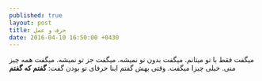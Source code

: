 ```yaml
---
published: true
layout: post
title: حرف و عمل
date: 2016-04-10 16:50:00 +0430
---
```


میگفت فقط با تو میتانم. میگفت بدون  تو نمیشه. میگفت جز تو  نمیشه. میگفت همه چیز منی. خیلی چیزا میگفت. وقتی بهش گفتم اینا حرفای تو بودن گفت: **گفتم که گفتم**
